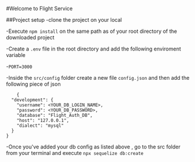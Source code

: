 #Welcome to Flight Service 

##Project setup
-clone the project on your local

-Execute `npm install` on the same path as of your root directory of the downloaded project

-Create a `.env` file in the root directory and add the following enviroment variable

-`PORT=3000`

-Inside the `src/config` folder create a new file `config.json` and then add the following piece of json

```
    {
  "development": {
    "username": <YOUR_DB_LOGIN_NAME>,
    "password": <YOUR_DB_PASSWORD>,
    "database": "Flight_Auth_DB",
    "host": "127.0.0.1",
    "dialect": "mysql"
  }
}

```

-Once you've added your db config as listed above , go to the src folder from your terminal and execute `npx sequelize db:create`